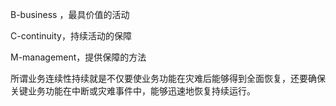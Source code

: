 B-business ，最具价值的活动

C-continuity，持续活动的保障

M-management，提供保障的方法

所谓业务连续性持续就是不仅要使业务功能在灾难后能够得到全面恢复，还要确保关键业务功能在中断或灾难事件中，能够迅速地恢复持续运行。

